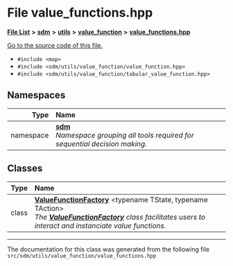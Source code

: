 
# File value\_functions.hpp

<link rel="stylesheet" href="https://cdnjs.cloudflare.com/ajax/libs/KaTeX/0.5.1/katex.min.css">
<link rel="stylesheet" href="https://cdn.jsdelivr.net/github-markdown-css/2.2.1/github-markdown.css"/>



[**File List**](files.md) **>** [**sdm**](dir_ae1b8d8c3d2627954ba53c22978558f0.md) **>** [**utils**](dir_d5f9b32a4b7e3085fe36bb5e85e812de.md) **>** [**value\_function**](dir_9190e49f25bb1396e1fb4a6f0beec9b4.md) **>** [**value\_functions.hpp**](value__functions_8hpp.md)

[Go to the source code of this file.](value__functions_8hpp_source.md)



* `#include <map>`
* `#include <sdm/utils/value_function/value_function.hpp>`
* `#include <sdm/utils/value_function/tabular_value_function.hpp>`









## Namespaces

| Type | Name |
| ---: | :--- |
| namespace | [**sdm**](namespacesdm.md) <br>_Namespace grouping all tools required for sequential decision making._  |

## Classes

| Type | Name |
| ---: | :--- |
| class | [**ValueFunctionFactory**](classsdm_1_1ValueFunctionFactory.md) &lt;typename TState, typename TAction&gt;<br>_The_ [_**ValueFunctionFactory**_](classsdm_1_1ValueFunctionFactory.md) _class facilitates users to interact and instanciate value functions._ |














------------------------------
The documentation for this class was generated from the following file `src/sdm/utils/value_function/value_functions.hpp`